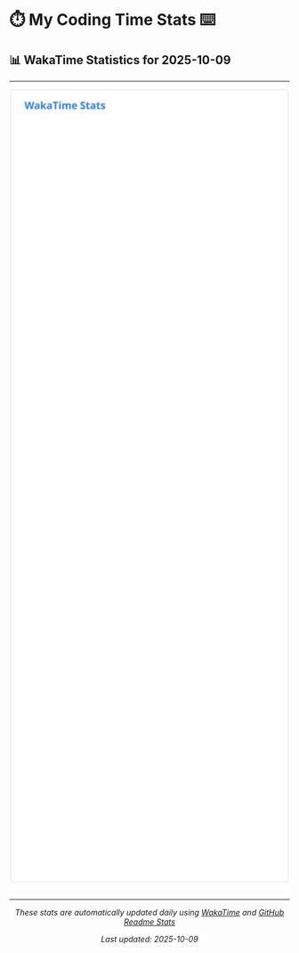 # ⏱️ My Coding Time Stats ⌨️

## 📊 WakaTime Statistics for 2025-10-09

---

<div align="center">

<img src="./images/wakatime-stats-2025-10-09.svg" alt="WakaTime Stats" width="500">

</div>

---

<div align="center">

*These stats are automatically updated daily using [WakaTime](https://wakatime.com) and [GitHub Readme Stats](https://github.com/anuraghazra/github-readme-stats)*

*Last updated: 2025-10-09*
</div>
